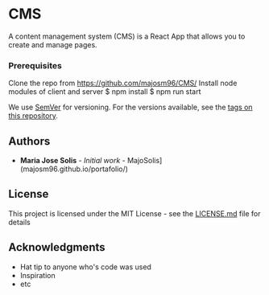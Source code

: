 # CMS

A content management system (CMS) is a React App that allows you to create and manage pages.

### Prerequisites

Clone the repo from https://github.com/majosm96/CMS/
Install node modules of client and server 
$ npm install 
$ npm run start



We use [SemVer](http://semver.org/) for versioning. For the versions available, see the [tags on this repository](https://github.com/your/project/tags). 

## Authors

* **Maria Jose Solis** - *Initial work* - MajoSolis](majosm96.github.io/portafolio/)


## License

This project is licensed under the MIT License - see the [LICENSE.md](LICENSE.md) file for details

## Acknowledgments

* Hat tip to anyone who's code was used
* Inspiration
* etc

